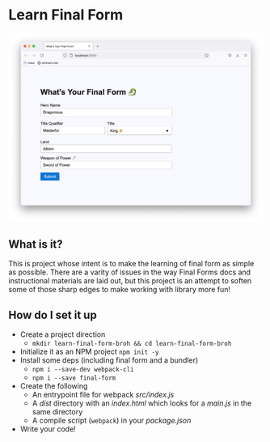 # Learn Final Form

![Demo](.meta/demo.png)

## What is it?

This is project whose intent is to make the learning of final form as simple as possible. There are a varity of issues in the way Final Forms docs and instructional materials are laid out, but this project is an attempt to soften some of those sharp edges to make working with library more fun!

## How do I set it up

- Create a project direction
    - `mkdir learn-final-form-broh && cd learn-final-form-broh`
- Initialize it as an NPM project 
    `npm init -y`
- Install some deps (including final form and a bundler)
    - `npm i --save-dev webpack-cli`
    - `npm i --save final-form`
- Create the following
    - An entrypoint file for webpack _src/index.js_ 
    - A _dist_ directory with an _index.html_ which looks for a _main.js_ in the same directory
    - A compile script (`webpack`) in your _package.json_
- Write your code!
